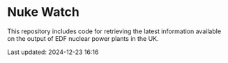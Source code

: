 # Nuke Watch

This repository includes code for retrieving the latest information available on the output of EDF nuclear power plants in the UK.

Last updated: 2024-12-23 16:16